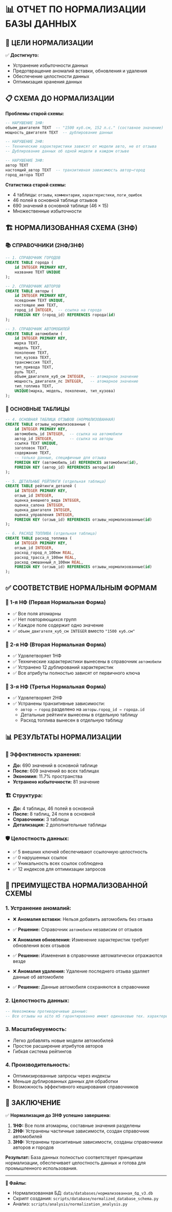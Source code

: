 # 📊 ОТЧЕТ ПО НОРМАЛИЗАЦИИ БАЗЫ ДАННЫХ

## 🎯 ЦЕЛИ НОРМАЛИЗАЦИИ

✅ **Достигнуто:**
- Устранение избыточности данных
- Предотвращение аномалий вставки, обновления и удаления  
- Обеспечение целостности данных
- Оптимизация хранения данных

## 📋 СХЕМА ДО НОРМАЛИЗАЦИИ

**Проблемы старой схемы:**
```sql
-- НАРУШЕНИЕ 1НФ:
объем_двигателя TEXT  -- "1500 куб.см, 152 л.с." (составное значение)
мощность_двигателя TEXT  -- дублирование данных

-- НАРУШЕНИЕ 2НФ:
-- Технические характеристики зависят от модели авто, не от отзыва
-- Дублирование данных об одной модели в каждом отзыве

-- НАРУШЕНИЕ 3НФ:
автор TEXT
настоящий_автор TEXT  -- транзитивная зависимость автор→город
город_автора TEXT
```

**Статистика старой схемы:**
- 4 таблицы: `отзывы`, `комментарии`, `характеристики`, `логи_ошибок`
- 46 полей в основной таблице отзывов
- 690 значений в основной таблице (46 × 15)
- Множественные избыточности

## 🏗️ НОРМАЛИЗОВАННАЯ СХЕМА (3НФ)

### 📚 СПРАВОЧНИКИ (2НФ/3НФ)

```sql
-- 1. СПРАВОЧНИК ГОРОДОВ
CREATE TABLE города (
    id INTEGER PRIMARY KEY,
    название TEXT UNIQUE
);

-- 2. СПРАВОЧНИК АВТОРОВ  
CREATE TABLE авторы (
    id INTEGER PRIMARY KEY,
    псевдоним TEXT UNIQUE,
    настоящее_имя TEXT,
    город_id INTEGER,  -- ссылка на города
    FOREIGN KEY (город_id) REFERENCES города(id)
);

-- 3. СПРАВОЧНИК АВТОМОБИЛЕЙ
CREATE TABLE автомобили (
    id INTEGER PRIMARY KEY,
    марка TEXT,
    модель TEXT, 
    поколение TEXT,
    тип_кузова TEXT,
    трансмиссия TEXT,
    тип_привода TEXT,
    руль TEXT,
    объем_двигателя_куб_см INTEGER,  -- атомарное значение
    мощность_двигателя_лс INTEGER,   -- атомарное значение
    тип_топлива TEXT,
    UNIQUE(марка, модель, поколение, тип_кузова)
);
```

### 📝 ОСНОВНЫЕ ТАБЛИЦЫ

```sql
-- 4. ОСНОВНАЯ ТАБЛИЦА ОТЗЫВОВ (НОРМАЛИЗОВАННАЯ)
CREATE TABLE отзывы_нормализованные (
    id INTEGER PRIMARY KEY,
    автомобиль_id INTEGER,  -- ссылка на автомобили
    автор_id INTEGER,       -- ссылка на авторы
    ссылка TEXT UNIQUE,
    заголовок TEXT,
    содержание TEXT,
    -- только данные, специфичные для отзыва
    FOREIGN KEY (автомобиль_id) REFERENCES автомобили(id),
    FOREIGN KEY (автор_id) REFERENCES авторы(id)
);

-- 5. ДЕТАЛЬНЫЕ РЕЙТИНГИ (отдельная таблица)
CREATE TABLE рейтинги_деталей (
    id INTEGER PRIMARY KEY,
    отзыв_id INTEGER,
    оценка_внешнего_вида INTEGER,
    оценка_салона INTEGER,
    оценка_двигателя INTEGER,
    оценка_управления INTEGER,
    FOREIGN KEY (отзыв_id) REFERENCES отзывы_нормализованные(id)
);

-- 6. РАСХОД ТОПЛИВА (отдельная таблица)
CREATE TABLE расход_топлива (
    id INTEGER PRIMARY KEY,
    отзыв_id INTEGER,
    расход_город_л_100км REAL,
    расход_трасса_л_100км REAL,
    расход_смешанный_л_100км REAL,
    FOREIGN KEY (отзыв_id) REFERENCES отзывы_нормализованные(id)
);
```

## ✅ СООТВЕТСТВИЕ НОРМАЛЬНЫМ ФОРМАМ

### 🎯 1-я НФ (Первая Нормальная Форма)
- ✅ Все поля атомарны
- ✅ Нет повторяющихся групп  
- ✅ Каждое поле содержит одно значение
- ✅ `объем_двигателя_куб_см INTEGER` вместо `"1500 куб.см"`

### 🎯 2-я НФ (Вторая Нормальная Форма)
- ✅ Удовлетворяет 1НФ
- ✅ Технические характеристики вынесены в справочник `автомобили`
- ✅ Устранено 12 дублирований характеристик
- ✅ Все атрибуты полностью зависят от первичного ключа

### 🎯 3-я НФ (Третья Нормальная Форма)  
- ✅ Удовлетворяет 2НФ
- ✅ Устранены транзитивные зависимости:
  - `автор → город` разделено на `авторы.город_id → города.id`
  - Детальные рейтинги вынесены в отдельную таблицу
  - Расход топлива вынесен в отдельную таблицу

## 📊 РЕЗУЛЬТАТЫ НОРМАЛИЗАЦИИ

### 💾 Эффективность хранения:
- **До:** 690 значений в основной таблице
- **После:** 609 значений во всех таблицах  
- **Экономия:** 11.7% пространства
- **Устранено избыточности:** 81 значение

### 🏗️ Структура:
- **До:** 4 таблицы, 46 полей в основной
- **После:** 8 таблиц, 24 поля в основной
- **Справочники:** 3 таблицы
- **Детализация:** 2 дополнительные таблицы

### 🛡️ Целостность данных:
- ✅ 5 внешних ключей обеспечивают ссылочную целостность
- ✅ 0 нарушенных ссылок
- ✅ Уникальность всех ссылок соблюдена
- ✅ 12 индексов для оптимизации запросов

## 🚀 ПРЕИМУЩЕСТВА НОРМАЛИЗОВАННОЙ СХЕМЫ

### 1. **Устранение аномалий:**
- ❌ **Аномалия вставки:** Нельзя добавить автомобиль без отзыва
- ✅ **Решение:** Справочник `автомобили` независим от отзывов

- ❌ **Аномалия обновления:** Изменение характеристик требует обновления всех отзывов
- ✅ **Решение:** Изменения в справочнике автоматически отражаются везде

- ❌ **Аномалия удаления:** Удаление последнего отзыва удаляет данные об автомобиле  
- ✅ **Решение:** Данные автомобиля сохраняются в справочнике

### 2. **Целостность данных:**
```sql
-- Невозможны противоречивые данные:
-- Все отзывы на aito m5 гарантированно имеют одинаковые тех. характеристики
```

### 3. **Масштабируемость:**
- Легко добавлять новые модели автомобилей
- Простое расширение атрибутов авторов
- Гибкая система рейтингов

### 4. **Производительность:**
- Оптимизированные запросы через индексы
- Меньше дублированных данных для обработки
- Возможность эффективного кеширования справочников

## 🎯 ЗАКЛЮЧЕНИЕ

✅ **Нормализация до 3НФ успешно завершена:**

1. **1НФ:** Все поля атомарны, составные значения разделены
2. **2НФ:** Устранены частичные зависимости, создан справочник автомобилей  
3. **3НФ:** Устранены транзитивные зависимости, созданы справочники авторов и городов

**Результат:** База данных полностью соответствует принципам нормализации, обеспечивает целостность данных и готова для промышленного использования.

---
**📁 Файлы:**
- Нормализованная БД: `data/databases/нормализованная_бд_v3.db`
- Скрипт создания: `scripts/database/normalized_database_schema.py`  
- Анализ: `scripts/analysis/normalization_analysis.py`
